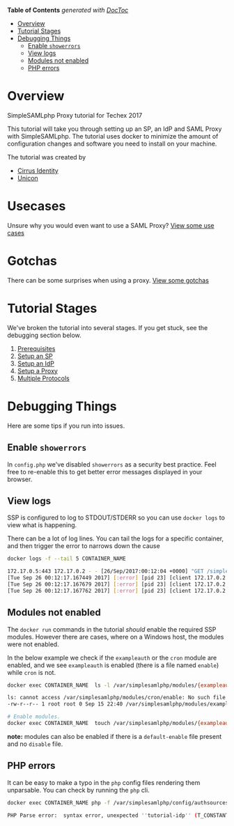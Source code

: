 <!-- START doctoc generated TOC please keep comment here to allow auto update -->
<!-- DON'T EDIT THIS SECTION, INSTEAD RE-RUN doctoc TO UPDATE -->
**Table of Contents**  *generated with [DocToc](https://github.com/thlorenz/doctoc)*

- [Overview](#overview)
- [Tutorial Stages](#tutorial-stages)
- [Debugging Things](#debugging-things)
  - [Enable `showerrors`](#enable-showerrors)
  - [View logs](#view-logs)
  - [Modules not enabled](#modules-not-enabled)
  - [PHP errors](#php-errors)

<!-- END doctoc generated TOC please keep comment here to allow auto update -->

# Overview

SimpleSAMLphp Proxy tutorial for Techex 2017

This tutorial will take you through setting up an SP, an IdP and SAML
Proxy with SimpleSAMLphp. The tutorial uses docker to minimize the
amount of configuration changes and software you need to install on
your machine.

The tutorial was created by

* [Cirrus Identity](https://www.cirrusidentity.com/)
* [Unicon](https://www.unicon.net/)

# Usecases

Unsure why you would even want to use a SAML Proxy?
[View some use cases](USE-CASES.md)

# Gotchas

There can be some surprises when using a proxy.
[View some gotchas](GOTCHAS.md)

# Tutorial Stages

We've broken the tutorial into several stages. If you get stuck, see
the debugging section below.

1. [Prerequisites](0_Prereqs)
2. [Setup an SP](1_SP_Setup)
3. [Setup an IdP](2_IdP_Setup)
4. [Setup a Proxy](3_Proxy_Setup)
5. [Multiple Protocols](4_MultiProtocol)

# Debugging Things

Here are some tips if you run into issues.

## Enable `showerrors`

In `config.php` we've disabled `showerrors` as a security best
practice. Feel free to re-enable this to get better error messages
displayed in your browser.

## View logs

SSP is configured to log to STDOUT/STDERR so you can use `docker logs`
to view what is happening.

There can be a lot of log lines. You can tail the logs for a specific
container, and then trigger the error to narrows down the cause

```bash
docker logs -f --tail 5 CONTAINER_NAME

172.17.0.5:443 172.17.0.2 - - [26/Sep/2017:00:12:04 +0000] "GET /simplesaml/module.php/core/authenticate.php HTTP/1.1" 200 1736 "https://github.com/cirrusidentity/ssp-proxy-tutorial/tree/master/2_IdP_Setup" "Mozilla/5.0 (Windows NT 10.0; Win64; x64) AppleWebKit/537.36 (KHTML, like Gecko) Chrome/60.0.3112.113 Safari/537.36"
[Tue Sep 26 00:12:17.167449 2017] [:error] [pid 23] [client 172.17.0.2:44512] simplesamlphp ERR [903fcc9267] SimpleSAML_Error_Error: UNHANDLEDEXCEPTION, referer: https://idp.tutorial.stack-dev.cirrusidentity.com/simplesaml/module.php/core/authenticate.php
[Tue Sep 26 00:12:17.167679 2017] [:error] [pid 23] [client 172.17.0.2:44512] simplesamlphp ERR [903fcc9267] Backtrace:, referer: https://idp.tutorial.stack-dev.cirrusidentity.com/simplesaml/module.php/core/authenticate.php
[Tue Sep 26 00:12:17.167762 2017] [:error] [pid 23] [client 172.17.0.2:44512] simplesamlphp ERR [903fcc9267] 0 /var/simplesamlphp/www/module.php:180 (N/A), referer: https://idp.tutorial.stack-dev.cirrusidentity.com/simplesaml/module.php/core/authenticate.php
```

## Modules not enabled

The `docker run` commands in the tutorial *should* enable the required
SSP modules. However there are cases, where on a Windows host, the modules were not enabled.

In the below example we check if the `exampleauth` or the `cron`
module are enabled, and we see `exampleauth` is enabled (there is a
file named `enable`) while `cron` is not.

```bash
docker exec CONTAINER_NAME  ls -l /var/simplesamlphp/modules/{exampleauth,cron}/enable

ls: cannot access /var/simplesamlphp/modules/cron/enable: No such file or directory
-rw-r--r-- 1 root root 0 Sep 15 22:40 /var/simplesamlphp/modules/exampleauth/enable

# Enable modules.
docker exec CONTAINER_NAME  touch /var/simplesamlphp/modules/{exampleauth,cron}/enable
```

**note:** modules can also be enabled if there is a `default-enable`
  file present and no `disable` file.

## PHP errors

It can be easy to make a typo in the `php` config files rendering them unparsable.
You can check by running the `php` cli.

```bash
docker exec CONTAINER_NAME php -f /var/simplesamlphp/config/authsources.php

PHP Parse error:  syntax error, unexpected ''tutorial-idp'' (T_CONSTANT_ENCAPSED_STRING), expecting ')' in /var/simplesamlphp/config/authsources.php on line 14
```




